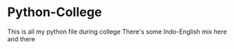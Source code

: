 # Python-College
This is all my python file during college
There's some Indo-English mix here and there
